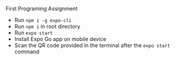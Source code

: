 First Programing Assignment
- Run `npm i -g expo-cli`
- Run `npm i` in root directory
- Run `expo start`
- Install Expo Go app on mobile device
- Scan the QR code provided in the terminal after the `expo start` command